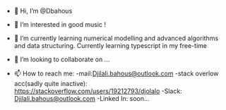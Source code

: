 - 👋 Hi, I’m @Dbahous
- 👀 I’m interested in good music !
- 🌱 I’m currently learning numerical modelling and advanced algorithms and data structuring. Currently learning typescript in my free-time 

- 💞️ I’m looking to collaborate on ...
- 📫 How to reach me: -mail:Djilali.bahous@outlook.com 
                      -stack overlow acc(sadly quite inactive): https://stackoverflow.com/users/19212793/djolalo
                      -Slack: Djilali.bahous@outlook.com
                      -Linked In: soon...
<!---
Dbahous/Dbahous is a ✨ special ✨ repository because its `README.md` (this file) appears on your GitHub profile.
You can click the Preview link to take a look at your changes.
--->
